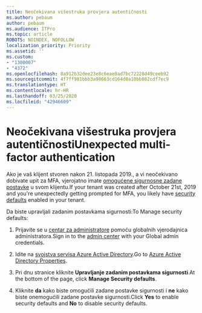 ```yaml
---
title: Neočekivana višestruka provjera autentičnosti
ms.author: pebaum
author: pebaum
ms.audience: ITPro
ms.topic: article
ROBOTS: NOINDEX, NOFOLLOW
localization_priority: Priority
ms.assetid: ''
ms.custom:
- "1300007"
- "4372"
ms.openlocfilehash: 8a912b32dee23e8c6eae0ad7bc72228d49ceeb92
ms.sourcegitcommit: 4f7ff981bbb3a98663cd164d0a10bb082cdf7ec9
ms.translationtype: HT
ms.contentlocale: hr-HR
ms.lasthandoff: 03/25/2020
ms.locfileid: "42946609"
---
```

# <a name="unexpected-multi-factor-authentication"></a><span data-ttu-id="dd271-102">Neočekivana višestruka provjera autentičnosti</span><span class="sxs-lookup"><span data-stu-id="dd271-102">Unexpected multi-factor authentication</span></span>

<span data-ttu-id="dd271-103">Ako je vaš klijent stvoren nakon 21. listopada 2019., a vi neočekivano dobivate upit za MFA, vjerojatno imate [omogućene sigurnosne zadane postavke](http://aka.ms/securitydefaults) u svom klijentu.</span><span class="sxs-lookup"><span data-stu-id="dd271-103">If your tenant was created after October 21st, 2019 and you're unexpectedly getting prompted for MFA, you likely have [security defaults](http://aka.ms/securitydefaults) enabled in your tenant.</span></span> 

<span data-ttu-id="dd271-104">Da biste upravljali zadanim postavkama sigurnosti:</span><span class="sxs-lookup"><span data-stu-id="dd271-104">To Manage security defaults:</span></span>

1. <span data-ttu-id="dd271-105">Prijavite se u [centar za administratore](https://go.microsoft.com/fwlink/p/?linkid=834822) pomoću globalnih vjerodajnica administratora.</span><span class="sxs-lookup"><span data-stu-id="dd271-105">Sign in to the [admin center](https://go.microsoft.com/fwlink/p/?linkid=834822) with your Global admin credentials.</span></span>

2. <span data-ttu-id="dd271-106">Idite na [svojstva servisa Azure Active Directory](https://portal.azure.com/#blade/Microsoft_AAD_IAM/ActiveDirectoryMenuBlade/Properties).</span><span class="sxs-lookup"><span data-stu-id="dd271-106">Go to [Azure Active Directory Properties](https://portal.azure.com/#blade/Microsoft_AAD_IAM/ActiveDirectoryMenuBlade/Properties).</span></span>

3. <span data-ttu-id="dd271-107">Pri dnu stranice kliknite **Upravljanje zadanim postavkama sigurnosti**.</span><span class="sxs-lookup"><span data-stu-id="dd271-107">At the bottom of the page, click **Manage Security defaults**.</span></span>

4. <span data-ttu-id="dd271-108">Kliknite **da** kako biste omogućili zadane postavke sigurnosti i **ne** kako biste onemogućili zadane postavke sigurnosti.</span><span class="sxs-lookup"><span data-stu-id="dd271-108">Click **Yes** to enable security defaults and **No** to disable security defaults.</span></span>
